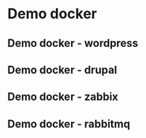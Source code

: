 # Demo docker

## Demo docker - wordpress

## Demo docker - drupal

## Demo docker - zabbix

## Demo docker - rabbitmq